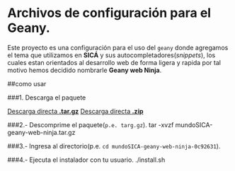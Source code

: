 Archivos de configuración para el Geany.
==========================================================================================

Este proyecto es una configuración para el uso del `geany` donde agregamos el tema que utilizamos en **SICÁ** y sus autocompletadores(_snippets_), los cuales estan orientados al desarrollo web de forma ligera y rapida por tal motivo hemos decidido nombrarle **Geany web Ninja**.

##como usar

###1. Descarga el paquete

<a href="https://github.com/mundoSICA/geany-web-ninja/tarball/master" class="button icon arrowdown">Descarga directa <b>.tar.gz</b></a>
<a href="https://github.com/mundoSICA/geany-web-ninja/zipball/master" class="button icon arrowdown">Descarga directa <b>.zip</b></a>

###2.- Descomprime el paquete(`p.e. targ.gz`).
	tar -xvzf mundoSICA-geany-web-ninja.tar.gz

###3.- Ingresa al directorio(p.e. `cd mundoSICA-geany-web-ninja-0c92631`).

###4.- Ejecuta el instalador con tu usuario.
	./install.sh


